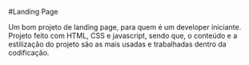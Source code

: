 #Landing Page

Um bom projeto de landing page, para quem é um developer iniciante. Projeto feito com HTML, CSS e javascript, sendo que, o conteúdo e a estilização do projeto são as mais usadas e trabalhadas dentro da codificação.